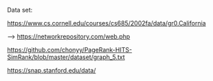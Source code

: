 Data set:

https://www.cs.cornell.edu/courses/cs685/2002fa/data/gr0.California

--> https://networkrepository.com/web.php

https://github.com/chonyy/PageRank-HITS-SimRank/blob/master/dataset/graph_5.txt

https://snap.stanford.edu/data/
